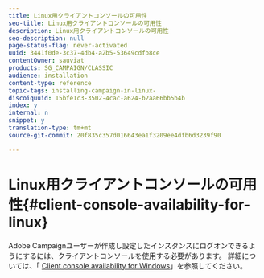 ```yaml
---
title: Linux用クライアントコンソールの可用性
seo-title: Linux用クライアントコンソールの可用性
description: Linux用クライアントコンソールの可用性
seo-description: null
page-status-flag: never-activated
uuid: 3441f0de-3c37-4db4-a2b5-53649cdfb8ce
contentOwner: sauviat
products: SG_CAMPAIGN/CLASSIC
audience: installation
content-type: reference
topic-tags: installing-campaign-in-linux-
discoiquuid: 15bfe1c3-3502-4cac-a624-b2aa66bb5b4b
index: y
internal: n
snippet: y
translation-type: tm+mt
source-git-commit: 20f835c357d016643ea1f3209ee4dfb6d3239f90

---
```



# Linux用クライアントコンソールの可用性{#client-console-availability-for-linux}

Adobe Campaignユーザーが作成し設定したインスタンスにログオンできるようにするには、クライアントコンソールを使用する必要があります。 詳細については、「 [Client console availability for Windows](../../installation/using/client-console-availability-for-windows.md)」を参照してください。
